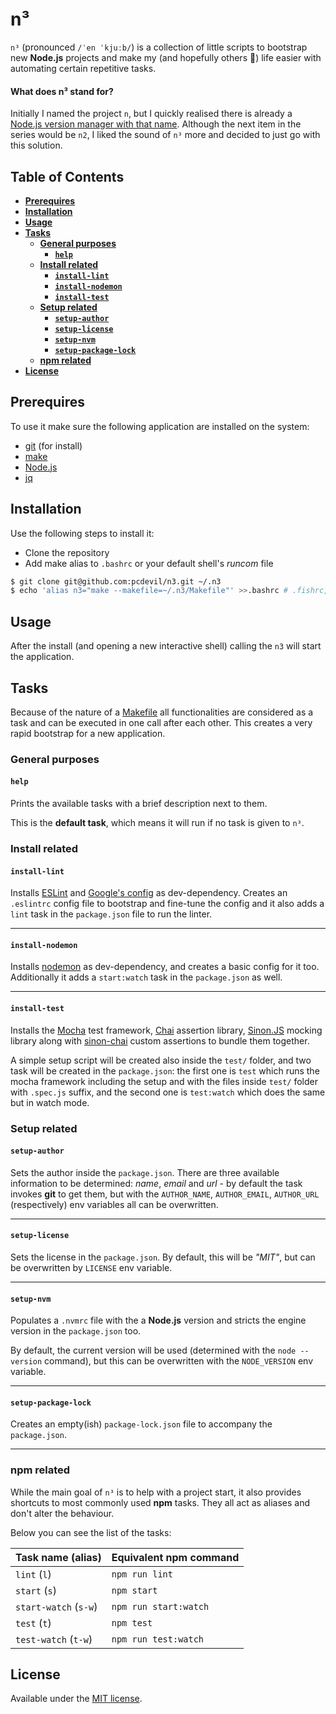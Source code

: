 # n³
`n³` (pronounced `/ˈen ˈkjuːb/`) is a collection of little scripts to bootstrap
new **Node.js** projects and make my (and hopefully others 🙂) life easier with
automating certain repetitive tasks.

#### What does n³ stand for?
Initially I named the project `n`, but I quickly realised there is already a
[Node.js version manager with that name][1]. Although the next item in the
series would be `n2`, I liked the sound of `n³` more and decided to just go with
this solution.

## Table of Contents
- **[Prerequires](#prerequires)**
- **[Installation](#installation)**
- **[Usage](#usage)**
- **[Tasks](#tasks)**
  - **[General purposes](#general-purposes)**
    - **[`help`](#help)**
  - **[Install related](#install-related)**
    - **[`install-lint`](#install-lint)**
    - **[`install-nodemon`](#install-nodemon)**
    - **[`install-test`](#install-test)**
  - **[Setup related](#setup-related)**
    - **[`setup-author`](#setup-author)**
    - **[`setup-license`](#setup-license)**
    - **[`setup-nvm`](#setup-nvm)**
    - **[`setup-package-lock`](#setup-package-lock)**
  - **[npm related](#npm-related)**
- **[License](#license)**

## Prerequires
To use it make sure the following application are installed on the system:
- [git] (for install)
- [make]
- [Node.js]
- [jq]

## Installation
Use the following steps to install it:
- Clone the repository
- Add make alias to `.bashrc` or your default shell's _runcom_ file

```bash
$ git clone git@github.com:pcdevil/n3.git ~/.n3
$ echo 'alias n3="make --makefile=~/.n3/Makefile"' >>.bashrc # .fishrc, .zshrc
```

## Usage
After the install (and opening a new interactive shell) calling the `n3` will
start the application.


## Tasks
Because of the nature of a [Makefile] all functionalities are considered as a
task and can be executed in one call after each other. This creates a very rapid
bootstrap for a new application.

### General purposes

#### `help`
Prints the available tasks with a brief description next to them.

This is the **default task**, which means it will run if no task is given to
`n³`.

### Install related

#### `install-lint`
Installs [ESLint] and [Google's config] as dev-dependency. Creates an
`.eslintrc` config file to bootstrap and fine-tune the config and it also adds a
`lint` task in the `package.json` file to run the linter.

---

#### `install-nodemon`
Installs [nodemon] as dev-dependency, and creates a basic config for it too.
Additionally it adds a `start:watch` task in the `package.json` as well.

---

#### `install-test`
Installs the [Mocha] test framework, [Chai] assertion library, [Sinon.JS]
mocking library along with [sinon-chai] custom assertions to bundle them
together.

A simple setup script will be created also inside the `test/` folder, and two
task will be created in the `package.json`: the first one is `test` which runs
the mocha framework including the setup and with the files inside `test/` folder
with `.spec.js` suffix, and the second one is `test:watch` which does the same
but in watch mode.

### Setup related

#### `setup-author`
Sets the author inside the `package.json`. There are three available information
to be determined: _name_, _email_ and _url_ - by default the task invokes
**git** to get them, but with the `AUTHOR_NAME`, `AUTHOR_EMAIL`, `AUTHOR_URL`
(respectively) env variables all can be overwritten.

---

#### `setup-license`
Sets the license in the `package.json`. By default, this will be _"MIT"_, but
can be overwritten by `LICENSE` env variable.

---

#### `setup-nvm`
Populates a `.nvmrc` file with the a **Node.js** version and stricts the engine
version in the `package.json` too.

By default, the current version will be used (determined with the `node
--version` command), but this can be overwritten with the `NODE_VERSION` env
variable.

---

#### `setup-package-lock`
Creates an empty(ish) `package-lock.json` file to accompany the `package.json`.

---

### npm related
While the main goal of `n³` is to help with a project start, it also provides
shortcuts to most commonly used **npm** tasks. They all act as aliases and don't
alter the behaviour.

Below you can see the list of the tasks:

| Task name (alias)     | Equivalent **npm** command |
| --------------------- | -------------------------- |
| `lint` (`l`)          | `npm run lint`             |
| `start` (`s`)         | `npm start`                |
| `start-watch` (`s-w`) | `npm run start:watch`      |
| `test` (`t`)          | `npm test`                 |
| `test-watch` (`t-w`)  | `npm run test:watch`       |

## License
Available under the [MIT license](LICENSE.md).

[1]: https://github.com/tj/n
[Chai]: https://www.chaijs.com/
[ESLint]: https://eslint.org/
[git]: https://git-scm.com/
[Google's config]: https://github.com/google/eslint-config-google
[jq]: https://stedolan.github.io/jq/
[make]: https://www.gnu.org/software/make/
[Makefile]: https://www.gnu.org/software/make/manual/make.html#Writing-Makefiles
[Mocha]: https://mochajs.org/
[Node.js]: https://nodejs.org/
[nodemon]: https://nodemon.io/
[Sinon.JS]: https://sinonjs.org/
[sinon-chai]: https://github.com/domenic/sinon-chai
